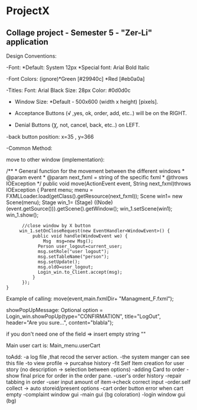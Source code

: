 # ProjectX
## Collage project - Semester 5 - "Zer-Li" application

Design Conventions:

-Font:  *Default: System 12px
	*Special font: Arial Bold Italic

-Font Colors:   (ignore)*Green [#29940c]
		*Red   [#eb0a0a]
		
-Titles:	Font: Arial Black
		Size: 28px
		Color: #0d0d0c


- Window Size:  *Default - 500x600 (width x height) [pixels].

- Acceptance Buttons (√ ,yes, ok, order, add, etc..) will be on the RIGHT.
- Denial Buttons (Ꭓ, not, cancel, back, etc..) on LEFT.


-back button position: x=35 , y=366


-Common Method:

move to other window (implementation):

/**
     * General function for the movement between the different windows
     * @param event
     * @param next_fxml = string of the specific fxml
     * @throws IOException
     */
    public void move(ActionEvent event, String next_fxml)throws IOException 
	{
		  Parent menu;
		  menu = FXMLLoader.load(getClass().getResource(next_fxml));
		 Scene win1= new Scene(menu);
		 Stage win_1= (Stage) ((Node) (event.getSource())).getScene().getWindow();
		 win_1.setScene(win1);
		 win_1.show();
		 
		  //close window by X button
		 win_1.setOnCloseRequest(new EventHandler<WindowEvent>() {
	          public void handle(WindowEvent we) {
	        	  Msg  msg=new Msg();
	      		Person user_logout=current_user;
	      		msg.setRole("user logout");
	      		msg.setTableName("person");
	      		msg.setUpdate();
	      		msg.oldO=user_logout;
	      		Login_win.to_Client.accept(msg);
	          }
	      });        
	}
  
Example of calling:
  move(event,main.fxmlDir+ "Managment_F.fxml");

showPopUpMessage:
Optional<ButtonType> option = Login_win.showPopUp(type="CONFIRMATION", title="LogOut", header="Are you sure...", content="blabla");

if you don't need one of the field => insert empty string ""

Main user cart is: Main_menu.userCart


toAdd:
-a log file ,that recod the server action.
-the system manger can see this file
-to view profile -> purcahse  history
-fit Self Item creation for user story (no description -> selection between options)
-adding Card to order
-show final price for order in the order pane.
-user's order history
-repair tabbing in order
-user input amount of item->check correct input
-order.self collect -> auto storeid/present options
-cart order button error when cart empty
-complaint window gui
-main gui (bg coloration)
-login window gui (bg)
